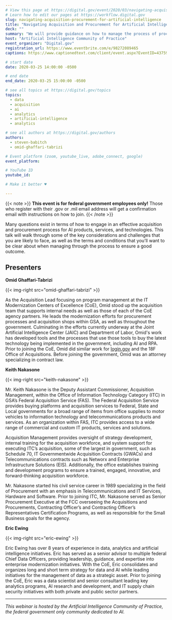 ```yaml
---
# View this page at https://digital.gov/event/2020/03/navigating-acquisition-procurement-for-artificial-intelligence
# Learn how to edit our pages at https://workflow.digital.gov
slug: navigating-acquisition-procurement-for-artificial-intelligence
title: "Navigating Acquisition and Procurement for Artificial Intelligence and Advanced Data Analytics"
deck: ""
summary: "We will provide guidance on how to manage the process of procuring AI products, services, and technologies, including considerations, pitfalls, and lessons learned."
host: "Artificial Intelligence Community of Practice"
event_organizer: "Digital.gov"
registration_url: https://www.eventbrite.com/e/98272089465
captions: https://www.captionedtext.com/client/event.aspx?EventID=4375987&CustomerID=321

# start date
date: 2020-03-25 14:00:00 -0500

# end date
end_date: 2020-03-25 15:00:00 -0500

# see all topics at https://digital.gov/topics
topics:
  - data
  - acquisition
  - ai
  - analytics
  - artificial-intelligence
  - analytics

# see all authors at https://digital.gov/authors
authors:
  - steven-babitch
  - omid-ghaffari-tabrizi

# Event platform (zoom, youtube_live, adobe_connect, google)
event_platform:

# YouTube ID
youtube_id:

# Make it better ♥

---
```


{{< note >}}
**This event is for federal government employees only!** Those who register with their .gov or .mil email address will get a confirmation email with instructions on how to join.
{{< /note >}}

Many questions exist in terms of how to engage in an effective acquisition and procurement process for AI products, services, and technologies. This talk will walk through some of the key considerations and challenges that you are likely to face, as well as the terms and conditions that you’ll want to be clear about when managing through the process to ensure a good outcome.

## Presenters

**Omid Ghaffari-Tabrizi**

{{< img-right src="omid-ghaffari-tabrizi" >}}

As the Acquisition Lead focusing on program management at the IT Modernization Centers of Excellence (CoE), Omid stood up the acquisition team that supports internal needs as well as those of each of the CoE agency partners. He leads the modernization efforts for procurement processes and acquisition shops within GSA, as well as throughout the government. Culminating in the efforts currently underway at the Joint Artificial Intelligence Center (JAIC) and Department of Labor, Omid's work has developed tools and the processes that use those tools to buy the latest technology being implemented in the government, including AI and RPA. Prior to joining the CoE, Omid did similar work for [login.gov](https://login.gov/) and the 18F Office of Acquisitions. Before joining the government, Omid was an attorney specializing in contract law.

**Keith Nakasone**

{{< img-right src="keith-nakasone" >}}

Mr. Keith Nakasone is the Deputy Assistant Commissioner, Acquisition Management, within the Office of Information Technology Category (ITC) in GSA’s Federal Acquisition Service (FAS). The Federal Acquisition Service provides buying platforms and acquisition services to Federal, State and Local governments for a broad range of items from office supplies to motor vehicles to information technology and telecommunications products and services. As an organization within FAS, ITC provides access to a wide range of commercial and custom IT products, services and solutions.

Acquisition Management provides oversight of strategy development, internal training for the acquisition workforce, and system support for executing ITC’s acquisition, some of the largest in government, such as Schedule 70, IT Governmentwide Acquisition Contracts (GWACs) and Telecommunications contracts such as Networx and Enterprise Infrastructure Solutions (EIS). Additionally, the office establishes training and development programs to ensure a trained, engaged, innovative, and forward-thinking acquisition workforce.

Mr. Nakasone started his civil service career in 1989 specializing in the field of Procurement with an emphasis in Telecommunications and IT Services, Hardware and Software. Prior to joining ITC, Mr. Nakasone served as Senior Procurement Executive at the FCC overseeing the Acquisitions and Procurements, Contracting Officer’s and Contracting Officer’s Representatives Certification Programs, as well as responsible for the Small Business goals for the agency.

**Eric Ewing**

{{< img-right src="eric-ewing" >}}

Eric Ewing has over 8 years of experience in data, analytics and artificial intelligence initiatives. Eric has served as a senior advisor to multiple federal Chief Data Officers, providing leadership, guidance, and expertise into enterprise modernization initiatives. With the CoE, Eric consolidates and organizes long and short term strategy for data and AI while leading initiatives for the management of data as a strategic asset. Prior to joining the CoE, Eric was a data scientist and senior consultant leading key analytics programs, AI research and development, and IT supply chain security initiatives with both private and public sector partners.

---

*This webinar is hosted by the Artificial Intelligence Community of Practice, the federal government only community dedicated to AI.*
